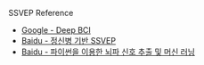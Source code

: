 SSVEP Reference

* [Google - Deep BCI](http://deepbci.korea.ac.kr/opensource/opensw/)
* [Baidu - 정신병 기반 SSVEP](https://blog.csdn.net/BAIFOL/article/details/123014742)
* [Baidu - 파이썬을 이용한 뇌파 신호 추출 및 머신 러닝](https://www.bilibili.com/video/av592917364)